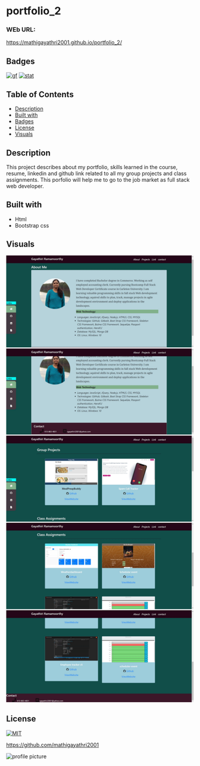 # portfolio_2


###  WEb URL:

https://mathigayathri2001.github.io/portfolio_2/


## Badges
[![gf](https://img.shields.io/github/followers/mathigayathri2001?style=social)](https://img.shields.io/github/followers/sujatha-m?style=social)
[![stat](https://img.shields.io/website?url=https%3A%2F%2Fsujatha-m.github.io%2FWeather-Dashboard%2FDevelop%2F)](https://img.shields.io/website?url=https%3A%2F%2Fsujatha-m.github.io%2FWeather-Dashboard%2FDevelop%2F)



## Table of Contents
   * [Description](#description)
   * [Built with](#built-with)
   * [Badges](#badges)
   * [License](#license)
   * [Visuals](#visuals)

## Description

This project describes about my portfolio, skills learned in the course, resume, linkedin and github link related to all my group projects and class assignments. This porfolio will help me to go to the job market as full stack web developer.





## Built with
* Html
* Bootstrap css


## Visuals
![](img/pic.jpg)
![](img/pic2.jpg)
![](img/pic3.jpg)
![](img/pic4.jpg)
![](img/pic5.jpg)




## License
[![MIT](https://img.shields.io/npm/l/isc?color=Blue&style=plastic)](https://img.shields.io/npm/l/isc?color=Blue&style=plastic)

https://github.com/mathigayathri2001

  <img src= "https://avatars1.githubusercontent.com/u/60233461?v=4" alt = "profile picture" width = "200"/>
